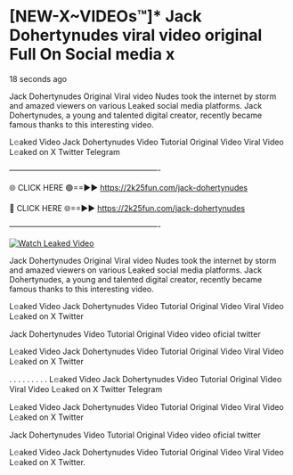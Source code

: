 # [NEW-X~VIDEOs™]* Jack Dohertynudes viral video original Full On Social media x

18 seconds ago

Jack Dohertynudes Original Viral video Nudes took the internet by storm and amazed viewers on various Leaked social media platforms. Jack Dohertynudes, a young and talented digital creator, recently became famous thanks to this interesting video.

L𝚎aked Video Jack Dohertynudes Video Tutorial Original Video Viral Video L𝚎aked on X Twitter Telegram

———————————————————-

🌐 CLICK HERE 🟢==►► https://2k25fun.com/jack-dohertynudes

🔴 CLICK HERE 🌐==►► https://2k25fun.com/jack-dohertynudes

———————————————————-

[![Watch Leaked Video](https://miro.medium.com/v2/resize:fit:828/format:webp/1*cilzJN44JGOrTw9NJCrNHA.gif "Watch Leaked Video")](https://2k25fun.com/jack-dohertynudes)

Jack Dohertynudes Original Viral video Nudes took the internet by storm and amazed viewers on various Leaked social media platforms. Jack Dohertynudes, a young and talented digital creator, recently became famous thanks to this interesting video.

L𝚎aked Video Jack Dohertynudes Video Tutorial Original Video Viral Video L𝚎aked on X Twitter

Jack Dohertynudes Video Tutorial Original Video video oficial twitter

L𝚎aked Video Jack Dohertynudes Video Tutorial Original Video Viral Video L𝚎aked on X Twitter

. . . . . . . . . L𝚎aked Video Jack Dohertynudes Video Tutorial Original Video Viral Video L𝚎aked on X Twitter Telegram

L𝚎aked Video Jack Dohertynudes Video Tutorial Original Video Viral Video L𝚎aked on X Twitter

Jack Dohertynudes Video Tutorial Original Video video oficial twitter

L𝚎aked Video Jack Dohertynudes Video Tutorial Original Video Viral Video L𝚎aked on X Twitter.